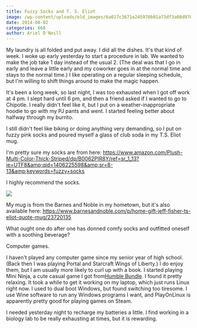 ```yaml
---
title: Fuzzy Socks and T. S. Eliot
image: /wp-content/uploads/old_images/6a017c3671e245970b01a73df3a08d970d-pi.jpg
date: 2014-08-02
categories: 668
author: Ariel O'Neill
---
```



My laundry is all folded and put away. I did all the dishes. It's that kind of week. I woke up early yesterday to start a procedure in lab. We wanted to make the job take 1 day instead of the usual 2. (The deal was that I go in early and leave a little early and my coworker goes in at the normal time and stays to the normal time.) I like operating on a regular sleeping schedule, but I'm willing to shift things around to make the magic happen.

It's been a long week, so last night, I was too exhausted when I got off work at 4 pm. I slept hard until 6 pm, and then a friend asked if I wanted to go to Chipotle. I really didn't feel like it, but I put on a weather-inappropriate hoodie to go with my PJ pants and went. I started feeling better about halfway through my burrito.

I still didn't feel like biking or doing anything very demanding, so I put on fuzzy pink socks and poured myself a glass of club soda in my T.S. Eliot mug.

I'm pretty sure my socks are from here: https://www.amazon.com/Plush-Multi-Color-Thick-Striped/dp/B0062PIR8Y/ref=sr_1_13?ie=UTF8&amp;qid=1406225598&amp;sr=8-13&amp;keywords=fuzzy+socks

I highly recommend the socks.


![](/old_images/6a017c3671e245970b01a511e851fb970c-pi.jpg)

My mug is from the Barnes and Noble in my hometown, but it's also available here: https://www.barnesandnoble.com/p/home-gift-jeff-fisher-ts-eliot-quote-mug/23720135

What ought one do after one has donned comfy socks and outfitted oneself with a soothing beverage?

Computer games.

I haven't played any computer game since my senior year of high school. (Back then I was playing Portal and Starcraft Wings of Liberty.) I do enjoy them, but I am usually more likely to curl up with a book. I started playing Mini Ninja, a cute casual game I got from[Humble Bundle](https://www.humblebundle.com/). I found it pretty relaxing. It took a while to get it working on my laptop, which just runs Linux right now. I used to dual boot Windows, but found switching too tiresome. I use Wine software to run any Windows programs I want, and PlayOnLinux is apparently pretty good for playing games on Steam.

I needed yesterday night to recharge my batteries a little. I find working in a biology lab to be really exhausting at times, but it is rewarding.


